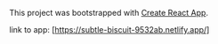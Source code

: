 This project was bootstrapped with [Create React App](https://github.com/facebook/create-react-app).

link to app: [https://subtle-biscuit-9532ab.netlify.app/]
